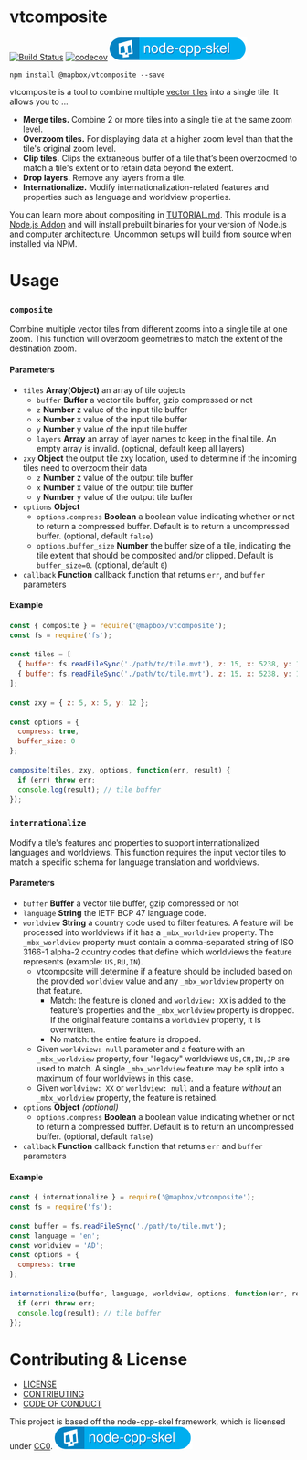 # vtcomposite

[![Build Status](https://travis-ci.com/mapbox/vtcomposite.svg?branch=master)](https://travis-ci.com/mapbox/vtcomposite)
[![codecov](https://codecov.io/gh/mapbox/vtcomposite/branch/master/graph/badge.svg)](https://codecov.io/gh/mapbox/vtcomposite)
[![node-cpp-skel](https://raw.githubusercontent.com/mapbox/cpp/master/assets/node-cpp-skel-badge_blue.svg)](https://github.com/mapbox/node-cpp-skel)


```shell
npm install @mapbox/vtcomposite --save
```

vtcomposite is a tool to combine multiple [vector tiles](https://github.com/mapbox/vector-tile-spec) into a single tile. It allows you to ...

- **Merge tiles.** Combine 2 or more tiles into a single tile at the same zoom level.
- **Overzoom tiles.** For displaying data at a higher zoom level than that the tile's original zoom level.
- **Clip tiles.** Clips the extraneous buffer of a tile that’s been overzoomed to match a tile's extent or to retain data beyond the extent.
- **Drop layers.** Remove any layers from a tile.
- **Internationalize.** Modify internationalization-related features and properties such as language and worldview properties.

You can learn more about compositing in [TUTORIAL.md](/TUTORIAL.md). This module is a [Node.js Addon](https://nodejs.org/api/addons.html) and will install prebuilt binaries for your version of Node.js and computer architecture. Uncommon setups will build from source when installed via NPM.

# Usage

### `composite`

Combine multiple vector tiles from different zooms into a single tile at one zoom. This function will overzoom geometries to match the extent of the destination zoom.

#### Parameters

- `tiles` **Array(Object)** an array of tile objects
    - `buffer` **Buffer** a vector tile buffer, gzip compressed or not
    - `z` **Number** z value of the input tile buffer
    - `x` **Number** x value of the input tile buffer
    - `y` **Number** y value of the input tile buffer
    - `layers` **Array** an array of layer names to keep in the final tile. An empty array is invalid. (optional, default keep all layers)
- `zxy` **Object** the output tile zxy location, used to determine if the incoming tiles need to overzoom their data
    - `z` **Number** z value of the output tile buffer
    - `x` **Number** x value of the output tile buffer
    - `y` **Number** y value of the output tile buffer
- `options` **Object**
  - `options.compress` **Boolean** a boolean value indicating whether or not to return a compressed buffer. Default is to return a uncompressed buffer. (optional, default `false`)
  - `options.buffer_size` **Number** the buffer size of a tile, indicating the tile extent that should be composited and/or clipped. Default is `buffer_size=0`. (optional, default `0`)
- `callback` **Function** callback function that returns `err`, and `buffer` parameters

#### Example

```js
const { composite } = require('@mapbox/vtcomposite');
const fs = require('fs');

const tiles = [
  { buffer: fs.readFileSync('./path/to/tile.mvt'), z: 15, x: 5238, y: 12666 },
  { buffer: fs.readFileSync('./path/to/tile.mvt'), z: 15, x: 5238, y: 12666, layers: ['building'] }
];

const zxy = { z: 5, x: 5, y: 12 };

const options = {
  compress: true,
  buffer_size: 0
};

composite(tiles, zxy, options, function(err, result) {
  if (err) throw err;
  console.log(result); // tile buffer
});
```

### `internationalize`

Modify a tile's features and properties to support internationalized languages and worldviews. This function requires the input vector tiles to match a specific schema for language translation and worldviews.

#### Parameters

- `buffer` **Buffer** a vector tile buffer, gzip compressed or not
- `language` **String** the IETF BCP 47 language code.
- `worldview` **String** a country code used to filter features. A feature will be processed into worldviews if it has a `_mbx_worldview` property. The `_mbx_worldview` property must contain a comma-separated string of ISO 3166-1 alpha-2 country codes that define which worldviews the feature represents (example: `US,RU,IN`).
  - vtcomposite will determine if a feature should be included based on the provided `worldview` value and any `_mbx_worldview` property on that feature.
    - Match: the feature is cloned and `worldview: XX` is added to the feature's properties and the `_mbx_worldview` property is dropped. If the original feature contains a `worldview` property, it is overwritten.
    - No match: the entire feature is dropped.
  - Given `worldview: null` parameter and a feature with an `_mbx_worldview` property, four "legacy" worldviews `US,CN,IN,JP` are used to match. A single `_mbx_worldview` feature may be split into a maximum of four worldviews in this case.
  - Given `worldview: XX` or `worldview: null` and a feature _without_ an `_mbx_worldview` property, the feature is retained.
- `options` **Object** _(optional)_
  - `options.compress` **Boolean** a boolean value indicating whether or not to return a compressed buffer. Default is to return an uncompressed buffer. (optional, default `false`)
- `callback` **Function** callback function that returns `err` and `buffer` parameters

#### Example

```js
const { internationalize } = require('@mapbox/vtcomposite');
const fs = require('fs');

const buffer = fs.readFileSync('./path/to/tile.mvt');
const language = 'en';
const worldview = 'AD';
const options = {
  compress: true
};

internationalize(buffer, language, worldview, options, function(err, result) {
  if (err) throw err;
  console.log(result); // tile buffer
});
```

# Contributing & License

- [LICENSE](https://github.com/mapbox/vtcomposite/blob/master/LICENSE.md)
- [CONTRIBUTING](https://github.com/mapbox/vtcomposite/blob/master/CONTRIBUTING.md)
- [CODE OF CONDUCT](https://github.com/mapbox/vtcomposite/blob/master/CODE_OF_CONDUCT.md)

This project is based off the node-cpp-skel framework, which is licensed under [CC0](https://creativecommons.org/share-your-work/public-domain/cc0/). [![node-cpp-skel](https://raw.githubusercontent.com/mapbox/cpp/master/assets/node-cpp-skel-badge_blue.svg)](https://github.com/mapbox/node-cpp-skel)